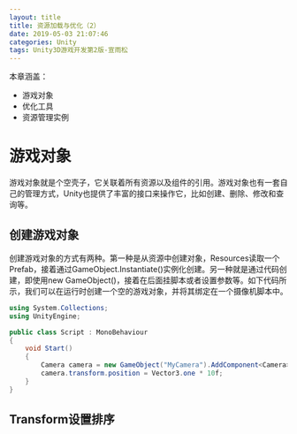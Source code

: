 ```yaml
---
layout: title
title: 资源加载与优化（2）
date: 2019-05-03 21:07:46
categories: Unity
tags: Unity3D游戏开发第2版-宣雨松
---
```

本章涵盖：
* 游戏对象
* 优化工具
* 资源管理实例

<!--more-->

# 游戏对象

游戏对象就是个空壳子，它关联着所有资源以及组件的引用。游戏对象也有一套自己的管理方式，Unity也提供了丰富的接口来操作它，比如创建、删除、修改和查询等。

## 创建游戏对象

创建游戏对象的方式有两种。第一种是从资源中创建对象，Resources读取一个Prefab，接着通过GameObject.Instantiate()实例化创建。另一种就是通过代码创建，即使用new GameObject()，接着在后面挂脚本或者设置参数等。如下代码所示，我们可以在运行时创建一个空的游戏对象，并将其绑定在一个摄像机脚本中。

```cs
using System.Collections;
using UnityEngine;

public class Script : MonoBehaviour
{
	void Start()
	{
		Camera camera = new GameObject("MyCamera").AddComponent<Camera>();
		camera.transform.position = Vector3.one * 10f;
	}
}
```

## Transform设置排序



